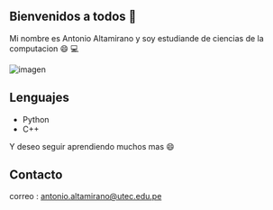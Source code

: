 ## Bienvenidos a todos 👋
Mi nombre es Antonio Altamirano y soy estudiande de ciencias de la computacion 😄 💻


![imagen](https://qph.fs.quoracdn.net/main-qimg-cde0cac44715f72aa7c9dc3ebb36139c)

## Lenguajes<br>
* Python<br>
* C++<br>

Y deseo seguir aprendiendo muchos mas 😄 

## Contacto<br>
correo : antonio.altamirano@utec.edu.pe




<!--
**antaltamirano23/antaltamirano23** is a ✨ _special_ ✨ repository because its `README.md` (this file) appears on your GitHub profile.

Here are some ideas to get you started:

- 🔭 I’m currently working on ...
- 🌱 I’m currently learning ...
- 👯 I’m looking to collaborate on ...
- 🤔 I’m looking for help with ...
- 💬 Ask me about ...
- 📫 How to reach me: ...
- 😄 Pronouns: ...
- ⚡ Fun fact: ...
-->
